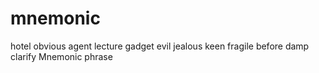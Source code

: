 # mnemonic
hotel obvious agent lecture gadget evil jealous keen fragile before damp clarify Mnemonic phrase
